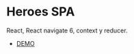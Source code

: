 # Heroes SPA

React, React navigate 6, context y reducer.
- [DEMO](https://heroes-spa-jovaslink.netlify.app/) 
